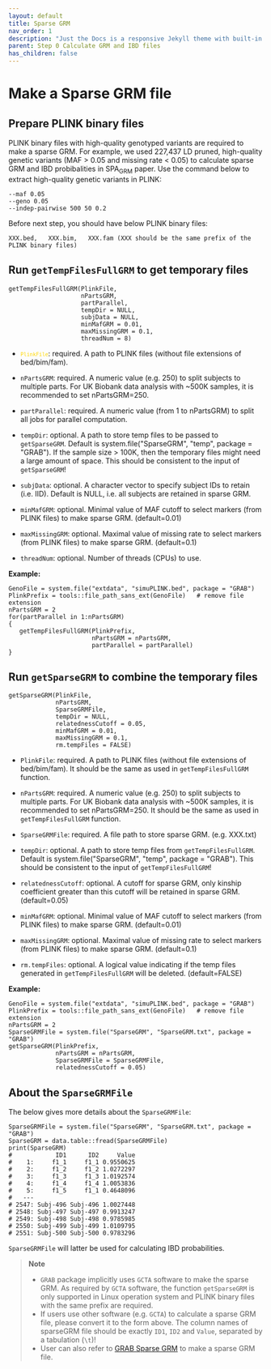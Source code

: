 ```yaml
---
layout: default
title: Sparse GRM
nav_order: 1
description: "Just the Docs is a responsive Jekyll theme with built-in search that is easily customizable and hosted on GitHub Pages."
parent: Step 0 Calculate GRM and IBD files
has_children: false
---
```


# Make a Sparse GRM file

## Prepare PLINK binary files

PLINK binary files with high-quality genotyped variants are required to make a sparse GRM. For example, we used 227,437 LD pruned, high-quality genetic variants (MAF > 0.05 and missing rate < 0.05) to calculate sparse GRM and IBD probibalities in SPA<sub>GRM</sub> paper. Use the command below to extract high-quality genetic variants in PLINK:

```
--maf 0.05
--geno 0.05
--indep-pairwise 500 50 0.2
```

Before next step, you should have below PLINK binary files:
```
XXX.bed,   XXX.bim,   XXX.fam (XXX should be the same prefix of the PLINK binary files)
```

## Run `getTempFilesFullGRM` to get temporary files

```
getTempFilesFullGRM(PlinkFile,
                    nPartsGRM,
                    partParallel,
                    tempDir = NULL,
                    subjData = NULL,
                    minMafGRM = 0.01,
                    maxMissingGRM = 0.1,
                    threadNum = 8)
```

- <code style="color : gold">`PlinkFile`</code>: required. A path to PLINK files (without file extensions of bed/bim/fam).

- `nPartsGRM`: required. A numeric value (e.g. 250) to split subjects to multiple parts. For UK Biobank data analysis with ~500K samples, it is recommended to set nPartsGRM=250.

- `partParallel`: required. A numeric value (from 1 to nPartsGRM) to split all jobs for parallel computation.

- `tempDir`: optional. A path to store temp files to be passed to `getSparseGRM`. Default is system.file("SparseGRM", "temp", package = "GRAB"). If the sample size > 100K, then the temporary files might need a large amount of space. This should be consistent to the input of `getSparseGRM`!

- `subjData`: optional. A character vector to specify subject IDs to retain (i.e. IID). Default is NULL, i.e. all subjects are retained in sparse GRM.

- `minMafGRM`: optional. Minimal value of MAF cutoff to select markers (from PLINK files) to make sparse GRM. (default=0.01)

- `maxMissingGRM`: optional. Maximal value of missing rate to select markers (from PLINK files) to make sparse GRM. (default=0.1)

- `threadNum`: optional. Number of threads (CPUs) to use.

**Example:**

```
GenoFile = system.file("extdata", "simuPLINK.bed", package = "GRAB")
PlinkPrefix = tools::file_path_sans_ext(GenoFile)   # remove file extension
nPartsGRM = 2
for(partParallel in 1:nPartsGRM)
{
   getTempFilesFullGRM(PlinkPrefix, 
                       nPartsGRM = nPartsGRM, 
                       partParallel = partParallel)
}
```

## Run `getSparseGRM` to combine the temporary files

```
getSparseGRM(PlinkFile,
             nPartsGRM,
             SparseGRMFile,
             tempDir = NULL,
             relatednessCutoff = 0.05,
             minMafGRM = 0.01,
             maxMissingGRM = 0.1,
             rm.tempFiles = FALSE)
```

- `PlinkFile`: required. A path to PLINK files (without file extensions of bed/bim/fam). It should be the same as used in `getTempFilesFullGRM` function.

- `nPartsGRM`: required. A numeric value (e.g. 250) to split subjects to multiple parts. For UK Biobank data analysis with ~500K samples, it is recommended to set nPartsGRM=250. It should be the same as used in `getTempFilesFullGRM` function.

- `SparseGRMFile`: required. A file path to store sparse GRM. (e.g. XXX.txt)

- `tempDir`: optional. A path to store temp files from `getTempFilesFullGRM`. Default is system.file("SparseGRM", "temp", package = "GRAB"). This should be consistent to the input of `getTempFilesFullGRM`!

- `relatednessCutoff`: optional. A cutoff for sparse GRM, only kinship coefficient greater than this cutoff will be retained in sparse GRM. (default=0.05)

- `minMafGRM`: optional. Minimal value of MAF cutoff to select markers (from PLINK files) to make sparse GRM. (default=0.01)

- `maxMissingGRM`: optional. Maximal value of missing rate to select markers (from PLINK files) to make sparse GRM. (default=0.1)

- `rm.tempFiles`: optional. A logical value indicating if the temp files generated in `getTempFilesFullGRM` will be deleted. (default=FALSE)

**Example:**

```
GenoFile = system.file("extdata", "simuPLINK.bed", package = "GRAB")
PlinkPrefix = tools::file_path_sans_ext(GenoFile)   # remove file extension
nPartsGRM = 2
SparseGRMFile = system.file("SparseGRM", "SparseGRM.txt", package = "GRAB")
getSparseGRM(PlinkPrefix, 
             nPartsGRM = nPartsGRM, 
             SparseGRMFile = SparseGRMFile,
             relatednessCutoff = 0.05)
```

## About the `SparseGRMFile`

The below gives more details about the `SparseGRMFile`:

```
SparseGRMFile = system.file("SparseGRM", "SparseGRM.txt", package = "GRAB")
SparseGRM = data.table::fread(SparseGRMFile)
print(SparseGRM)
#            ID1      ID2     Value
#    1:     f1_1     f1_1 0.9550625
#    2:     f1_2     f1_2 1.0272297
#    3:     f1_3     f1_3 1.0192574
#    4:     f1_4     f1_4 1.0053836
#    5:     f1_5     f1_1 0.4648096
#   ---
# 2547: Subj-496 Subj-496 1.0027448
# 2548: Subj-497 Subj-497 0.9913247
# 2549: Subj-498 Subj-498 0.9785985
# 2550: Subj-499 Subj-499 1.0109795
# 2551: Subj-500 Subj-500 0.9783296
```

`SparseGRMFile` will latter be used for calculating IBD probabilities. 

> **Note**  
> - `GRAB` package implicitly uses `GCTA` software to make the sparse GRM. As required by `GCTA` software, the function `getSparseGRM` is only supported in Linux operation system and PLINK binary files with the same prefix are required.  
> - If users use other software (e.g. `GCTA`) to calculate a sparse GRM file, please convert it to the form above. The column names of sparseGRM file should be exactly `ID1`, `ID2` and `Value`, separated by a tabulation (`\t`)!  
> - User can also refer to [GRAB Sparse GRM](https://wenjianbi.github.io/grab.github.io/docs/GRM_sparse.html) to make a sparse GRM file.

